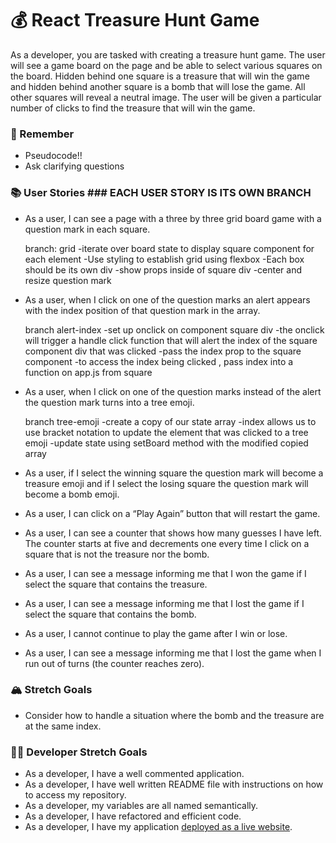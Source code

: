 # 💰 React Treasure Hunt Game

As a developer, you are tasked with creating a treasure hunt game. The user will see a game board on the page and be able to select various squares on the board. Hidden behind one square is a treasure that will win the game and hidden behind another square is a bomb that will lose the game. All other squares will reveal a neutral image. The user will be given a particular number of clicks to find the treasure that will win the game.

### 🤔 Remember

- Pseudocode!!
- Ask clarifying questions

### 📚 User Stories ### EACH USER STORY IS ITS OWN BRANCH ###

- As a user, I can see a page with a three by three grid board game with a question mark in each square.

    branch: grid
    -iterate over board state to display square component for each element
    -Use styling to establish grid using flexbox
        -Each box should be its own div
    -show props inside of square div
    -center and resize question mark

- As a user, when I click on one of the question marks an alert appears with the index position of that question mark in the array.

    branch alert-index
    -set up onclick on component square div
    -the onclick will trigger a handle click function that will alert the index of the square component div that was clicked
    -pass the index prop to the square component
    -to access the index being clicked , pass index into a function on app.js from square
    
- As a user, when I click on one of the question marks instead of the alert the question mark turns into a tree emoji.

    branch tree-emoji
    -create a copy of our state array
    -index allows us to use bracket notation to update the element that was clicked to a tree emoji
    -update state using setBoard method with the modified copied array
    
- As a user, if I select the winning square the question mark will become a treasure emoji and if I select the losing square the question mark will become a bomb emoji.
- As a user, I can click on a “Play Again” button that will restart the game.
- As a user, I can see a counter that shows how many guesses I have left. The counter starts at five and decrements one every time I click on a square that is not the treasure nor the bomb.
- As a user, I can see a message informing me that I won the game if I select the square that contains the treasure.
- As a user, I can see a message informing me that I lost the game if I select the square that contains the bomb.
- As a user, I cannot continue to play the game after I win or lose.
- As a user, I can see a message informing me that I lost the game when I run out of turns (the counter reaches zero).

### 🏔 Stretch Goals

- Consider how to handle a situation where the bomb and the treasure are at the same index.

### 👩‍💻 Developer Stretch Goals

- As a developer, I have a well commented application.
- As a developer, I have well written README file with instructions on how to access my repository.
- As a developer, my variables are all named semantically.
- As a developer, I have refactored and efficient code.
- As a developer, I have my application [deployed as a live website](https://render.com/docs/deploy-create-react-app).
